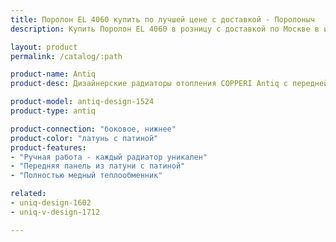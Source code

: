 ```yaml
---
title: Поролон EL 4060 купить по лучшей цене с доставкой - Поролоныч
description: Купить Поролон EL 4060 в розницу с доставкой по Москве в интернет-магазине Поролоныча.

layout: product
permalink: /catalog/:path

product-name: Antiq
product-desc: Дизайнерские радиаторы отопления COPPERI Antiq с передней панелью, выполненной из меди или латуни прекрасно подойдут как для классического, так и для современного интерьера. Нанесение патины производится мастерами вручную, что делает каждый радиатор поистине уникальным произведением искусства.

product-model: antiq-design-1524
product-type: antiq

product-connection: "боковое, нижнее"
product-color: "латунь с патиной"
product-features:
- "Ручная работа - каждый радиатор уникален"
- "Передняя панель из латуни с патиной"
- "Полностью медный теплообменник"

related:
- uniq-design-1602
- uniq-v-design-1712

---
```

